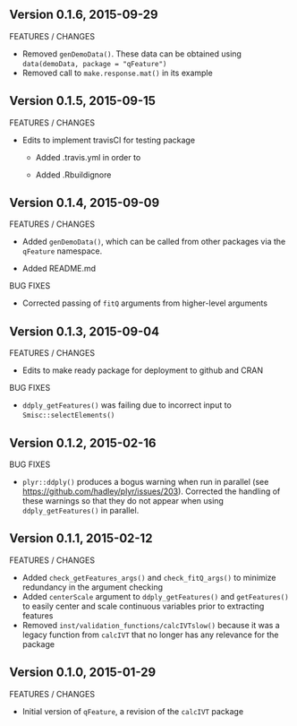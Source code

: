 Version 0.1.6, 2015-09-29
-----------------------------------------------------------------------------------

FEATURES / CHANGES

- Removed `genDemoData()`.  These data can be obtained using `data(demoData, package = "qFeature")`
- Removed call to `make.response.mat()` in its example

Version 0.1.5, 2015-09-15
-----------------------------------------------------------------------------------

FEATURES / CHANGES

- Edits to implement travisCI for testing package

	- Added .travis.yml in order to 

	- Added .Rbuildignore

Version 0.1.4, 2015-09-09
-----------------------------------------------------------------------------------

FEATURES / CHANGES

- Added `genDemoData()`, which can be called from other packages via the `qFeature`
  namespace.

- Added README.md 


BUG FIXES

- Corrected passing of `fitQ` arguments from higher-level arguments


Version 0.1.3, 2015-09-04
-----------------------------------------------------------------------------------

FEATURES / CHANGES

- Edits to make ready package for deployment to github and CRAN

BUG FIXES 

- `ddply_getFeatures()` was failing due to incorrect input to `Smisc::selectElements()`

Version 0.1.2, 2015-02-16
-----------------------------------------------------------------------------------

BUG FIXES

- `plyr::ddply()` produces a bogus warning when run in parallel (see https://github.com/hadley/plyr/issues/203). 
   Corrected the handling of these warnings so that they do not appear when using `ddply_getFeatures()` in parallel.

Version 0.1.1, 2015-02-12
-----------------------------------------------------------------------------------

FEATURES / CHANGES

- Added `check_getFeatures_args()` and `check_fitQ_args()` to minimize redundancy in the argument checking
- Added `centerScale` argument to `ddply_getFeatures()` and `getFeatures()` to easily center and scale continuous 
  variables prior to extracting features
- Removed `inst/validation_functions/calcIVTslow()` because it was a legacy function from `calcIVT` that no 
  longer has any relevance for the package


Version 0.1.0, 2015-01-29
-----------------------------------------------------------------------------------

FEATURES / CHANGES

- Initial version of `qFeature`, a revision of the `calcIVT` package

